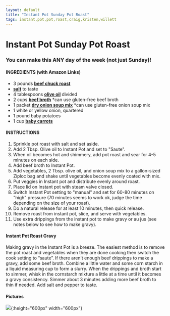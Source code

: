 ```yaml
---
layout: default
title: "Instant Pot Sunday Pot Roast"
tags: instant,pot,pot,roast,craig,kristen,willett
---
```

# Instant Pot Sunday Pot Roast

### You can make this ANY day of the week (not just Sunday)!

#### INGREDIENTS (with Amazon Links)
- 3 pounds **[beef chuck roast](https://amzn.to/2tdXslc)**
- **[salt](https://amzn.to/2tAznb9)** to taste
- 4 tablespoons **[olive oil](https://amzn.to/2u7l9Pz)** divided
- 2 cups **[beef broth](https://amzn.to/2uzya4f)** *can use gluten-free beef broth
- 1 packet **[dry onion soup mix](https://amzn.to/2uwh74a)** *can use gluten-free onion soup mix
- 1 white or yellow onion, quartered
- 1 pound baby potatoes
- 1 cup **[baby carrots](https://amzn.to/2t3wVa7)**

#### INSTRUCTIONS
1. Sprinkle pot roast with salt and set aside.
2. Add 2 Tbsp. Olive oil to Instant Pot and set to "Saute".
3. When oil becomes hot and shimmery, add pot roast and sear for 4-5 minutes on each side.
4. Add beef broth to Instant Pot.
5. Add vegetables, 2 Tbsp. olive oil, and onion soup mix to a gallon-sized Ziploc bag and shake until vegetables become evenly coated with mix.
6. Put veggies in Instant pot and distribute evenly around roast.
7. Place lid on Instant pot with steam valve closed.
8. Switch Instant Pot setting to "manual" and set for 60-80 minutes on "high" pressure (70 minutes seems to work ok, judge the time depending on the size of your roast).
9. Do a natural release for at least 10 minutes, then quick release.
10. Remove roast from instant pot, slice, and serve with vegetables.
11. Use extra drippings from the instant pot to make gravy or au jus (see notes below to see how to make gravy).

#### Instant Pot Roast Gravy
Making gravy in the Instant Pot is a breeze. The easiest method is to remove the pot roast and vegetables when they are done cooking then switch the cook setting to “saute”. If there aren’t enough beef drippings to make a gravy, add some beef broth. Combine a little water and some corn starch in a liquid measuring cup to form a slurry. When the drippings and broth start to simmer, whisk in the cornstarch mixture a little at a time until it becomes a gravy consistency. Simmer about 3 minutes adding more beef broth to thin if needed. Add salt and pepper to taste.

#### Pictures
![]({{site.github.url}}/MainDishes/Images/SundayPotRoast.jpg){:height="600px" width="600px"}
